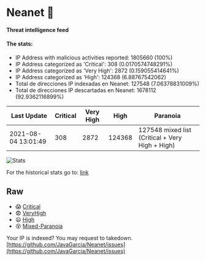 # Neanet :hocho:
#### Threat intelligence feed
#### The stats:

- IP Address with malicious activities reported: 1805660 (100%)
- IP Address categorized as 'Critical':  308 (0.0170574748291%)
- IP Address categorized as 'Very High':  2872 (0.159055414641%)
- IP Address categorized as 'High':  124368 (6.88767542062)
- Total de direcciones IP indexadas en Neanet:  127548 (7.06378831009%)
- Total de direcciones IP descartadas en Neanet:  1678112 (92.9362116899%)

| Last Update | Critical | Very High | High | Paranoia |
| --- | --- | --- | --- | --- |
| 2021-08-04 13:01:49 | 308 | 2872 | 124368 | 127548 mixed list (Critical + Very High + High)|

![Stats](https://docs.google.com/spreadsheets/d/e/2PACX-1vSnaNMIXVabIpDJjufMlzH7poXnshF3mgd8Is1g9ytUEzVsP5my4Trn8f-xkoLLQ38xpL3HtmUexLo6/pubchart?oid=501124687&format=image)

For the historical stats go to: [link](/stats.csv)
## Raw
- :scream: [Critical](https://raw.githubusercontent.com/JavaGarcia/Neanet/master/blacklists/neanet_critical.txt)
- :fearful: [VeryHigh](https://raw.githubusercontent.com/JavaGarcia/Neanet/master/blacklists/neanet_veryHigh.txtt)
- :frowning: [High](https://raw.githubusercontent.com/JavaGarcia/Neanet/master/blacklists/neanet_high.txt)
- :dizzy_face: [Mixed-Paranoia](https://raw.githubusercontent.com/JavaGarcia/Neanet/master/blacklists/neanet_all.txt)


Your IP is indexed? You may request to takedown. [https://github.com/JavaGarcia/Neanet/issues](https://github.com/JavaGarcia/Neanet/issues)

























































































































































































































































































































































































































































































































































































































































































































































































































































































































































































































































































































































































































































































































































































































































































































































































































































































































































































































































































































































































































































































































































































































































































































































































































































































































































































































































































































































































































































































































































































































































































































































































































































































































































































































































































































































































































































































































































































































































































































































































































































































































































































































































































































































































































































































































































































































































































































































































































































































































































































































































































































































































































































































































































































































































































































































































































































































































































































































































































































































































































































































































































































































































































































































































































































































































































































































































































































































































































































































































































































































































































































































































































































































































































































































































































































































































































































































































































































































































































































































































































































































































































































